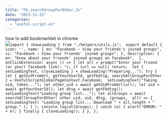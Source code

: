 ```yaml
---
title: "Fb_searchGroupForOther.Js"
date: "2023-11-23"
categories: 
  - "useful-script-en"
---
```


how to add bookmarklet in chrome  
![](https://camo.githubusercontent.com/5f21e427a7d3ee887313a4f9b1ab033e6462db47ca299bf3f7e2d81a0ce854bd/68747470733a2f2f696d672e7765626e6f74732e636f6d2f323031392f30342f447261672d616e642d44726f702d4c696e6b732d696e2d4368726f6d652e706e67)`import { showLoading } from "./helpers/utils.js";  export default { icon: '', name: { en: "Facebook – View your friends's joined groups", vi: "Facebook – View your friends' joined groups", }, description: {  en: "Know about your friends' joined groups on facebook",  },  onClickExtension: async () => { let url = prompt("Enter your friend (or your) facebook link): "); if (url == null) return;  let { setLoadingText, closeLoading } = showLoading("Preparing..."); try { let { getUidFromUrl, getYourUserId, getFbdtsg, searchAllGroupForOther } = UsefulScriptGlobalPageContext.Facebook;  setLoadingText("Taking uid, token..."); let other_uid = await getUidFromUrl(url); let uid = await getYourUserId(); let dtsg = await getFbdtsg();  setLoadingText("Loading group list..."); let allGroups = await searchAllGroupForOther( other_uid, uid, dtsg, (groups,  all) => { setLoadingText( "Loading group list... Download " + all.length + " group." ); } ); console.log(allGroups); } catch (e) { alert("ERROR: " + e); } finally { closeLoading(); } }, };`
